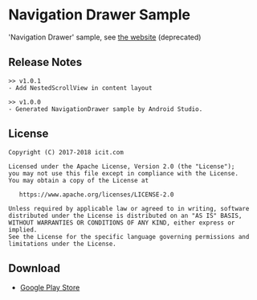 Navigation Drawer Sample
===========

'Navigation Drawer' sample, see [the website](http://www.icit.com/android/samples) (deprecated)

Release Notes
--------

    >> v1.0.1
    - Add NestedScrollView in content layout

    >> v1.0.0
    - Generated NavigationDrawer sample by Android Studio.

License
--------

    Copyright (C) 2017-2018 icit.com

    Licensed under the Apache License, Version 2.0 (the "License");
    you may not use this file except in compliance with the License.
    You may obtain a copy of the License at

       https://www.apache.org/licenses/LICENSE-2.0

    Unless required by applicable law or agreed to in writing, software
    distributed under the License is distributed on an "AS IS" BASIS,
    WITHOUT WARRANTIES OR CONDITIONS OF ANY KIND, either express or implied.
    See the License for the specific language governing permissions and
    limitations under the License.

Download
--------

* [Google Play Store](https://play.google.com/store/apps/details?id=com.icit.navigationdrawersampe)

